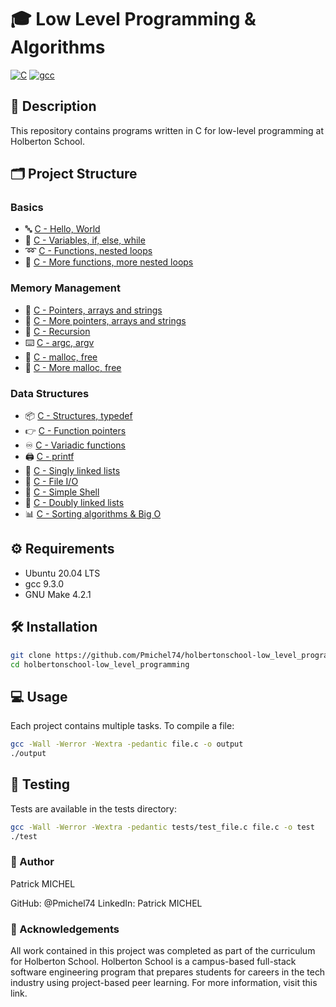 # 🎓 Low Level Programming & Algorithms

[![C](https://img.shields.io/badge/C-00599C?style=for-the-badge&logo=c&logoColor=white)](https://en.wikipedia.org/wiki/C_(programming_language))
[![gcc](https://img.shields.io/badge/GCC-V89_or_later-orange.svg)](https://gcc.gnu.org/)

## 📝 Description
This repository contains programs written in C for low-level programming at Holberton School.

## 🗂️ Project Structure 

### Basics
* 🔤 [C - Hello, World](./hello_world)
* 🔄 [C - Variables, if, else, while](./variables_if_else_while) 
* ➿ [C - Functions, nested loops](./functions_nested_loops)
* 🔁 [C - More functions, more nested loops](./more_functions_nested_loops)

### Memory Management
* 📍 [C - Pointers, arrays and strings](./pointers_arrays_strings)
* 🔢 [C - More pointers, arrays and strings](./pointers_arrays_strings)
* 🔄 [C - Recursion](./recursion)
* ⌨️ [C - argc, argv](./argc_argv)
* 💾 [C - malloc, free](./malloc_free)
* 🧩 [C - More malloc, free](./more_malloc_free)

### Data Structures
* 📦 [C - Structures, typedef](./structures_typedef)
* 👉 [C - Function pointers](./function_pointers)
* ♾️ [C - Variadic functions](./variadic_functions)
* 🖨️ [C - printf](https://github.com/Pmichel74/holbertonschool-printf)
* 🔗 [C - Singly linked lists](./singly_linked_lists)
* 📁 [C - File I/O](./file_io)
* 🐚 [C - Simple Shell](https://github.com/Pmichel74/simple_shell)
* 🔄 [C - Doubly linked lists](./doubly_linked_lists)
* 📊 [C - Sorting algorithms & Big O](https://github.com/Pmichel74/holbertonschool-sorting_algorithms)

## ⚙️ Requirements
* Ubuntu 20.04 LTS
* gcc 9.3.0
* GNU Make 4.2.1

## 🛠️ Installation
```bash
git clone https://github.com/Pmichel74/holbertonschool-low_level_programming.git
cd holbertonschool-low_level_programming
```
## 💻 Usage
Each project contains multiple tasks. To compile a file:
```bash
gcc -Wall -Werror -Wextra -pedantic file.c -o output
./output
```
## 🧪 Testing
Tests are available in the tests directory:
```bash
gcc -Wall -Werror -Wextra -pedantic tests/test_file.c file.c -o test
./test
```
### 👤 Author
Patrick MICHEL

GitHub: @Pmichel74
LinkedIn: Patrick MICHEL

### 🙏 Acknowledgements
All work contained in this project was completed as part of the curriculum for Holberton School. Holberton School is a campus-based full-stack software engineering program that prepares students for careers in the tech industry using project-based peer learning. For more information, visit this link.
